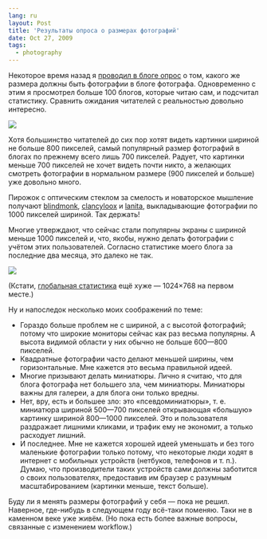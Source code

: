 ```yaml
---
lang: ru
layout: Post
title: 'Результаты опроса о размерах фотографий'
date: Oct 27, 2009
tags:
  - photography
---
```


Некоторое время назад я [проводил в блоге опрос](/blog/3967 "Какого размера должны быть фотографии в блоге?") о том, какого же размера должны быть фотографии в блоге фотографа. Одновременно с этим я просмотрел больше 100 блогов, которые читаю сам, и подсчитал статистику. Сравнить ожидания читателей с реальностью довольно интересно.

![](/images/blog/photo-sizes.png)

<!--more-->

Хотя большинство читателей до сих пор хотят видеть картинки шириной не больше 800 пикселей, самый популярный размер фотографий в блогах по прежнему всего лишь 700 пикселей. Радует, что картинки меньше 700 пикселей не хочет видеть почти никто, а желающих смотреть фотографии в нормальном размере (900 пикселей и больше) уже довольно много.

Пирожок с оптическим стеклом за смелость и новаторское мышление получают [blindmonk](http://blindmonk.livejournal.com/), [clancyloox](http://clancyloox.livejournal.com/) и [lanita](http://lanita.livejournal.com/), выкладывающие фотографии по 1000 пикселей шириной. Так держать!

Многие утверждают, что сейчас стали популярны экраны с шириной меньше 1000 пикселей и, что, якобы, нужно делать фотографии с учётом этих пользователей. Согласно статистике моего блога за последние два месяца, это далеко не так.

![](/images/blog/monitor-resolutions.png)

(Кстати, [глобальная статистика](http://trends.spylog.ru/global-statistic-resolution/ "Экранные разрешения — SpyLOG Тренды") ещё хуже — 1024×768 на первом месте.)

Ну и напоследок несколько моих соображений по теме:

* Гораздо больше проблем не с шириной, а с высотой фотографий; потому что широкие мониторы сейчас как раз весьма популярны. А высота видимой области у них обычно не больше 600—800 пикселей.
* Квадратные фотографии часто делают меньшей ширины, чем горизонтальные. Мне кажется это весьма правильной идеей.
* Многие призывают делать миниатюры. Лично я считаю, что для блога фотографа нет большего зла, чем миниатюры. Миниатюры важны для галереи, а для блога они только вредны.
* Нет, вру, есть и большее зло: это «псевдоминиатюры», т. е. миниатюра шириной 500—700 пикселей открывающая «большую» картинку шириной 800—1000 пикселей. Это и пользователя раздражает лишними кликами, и трафик ему не экономит, а только расходует лишний.
* И последнее. Мне не кажется хорошей идеей уменьшать и без того маленькие фотографии только потому, что некоторые люди ходят в интернет с мобильных устройств (нетбуков, телефонов и т. п.). Думаю, что производители таких устройств сами должны заботится о своих пользователях, предоставив им браузер с разумным масштабированием (картинки меньше, текст больше).

Буду ли я менять размеры фотографий у себя — пока не решил. Наверное, где-нибудь в следующем году всё-таки поменяю. Таки не в каменном веке уже живём. (Но пока есть более важные вопросы, связанные с изменением workflow.)
